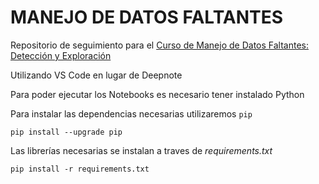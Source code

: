 # MANEJO DE DATOS FALTANTES

Repositorio de seguimiento para el [Curso de Manejo de Datos Faltantes: Detección y Exploración](https://platzi.com/cursos/datos-faltantes/)

Utilizando VS Code en lugar de Deepnote

Para poder ejecutar los Notebooks es necesario tener instalado Python

Para instalar las dependencias necesarias utilizaremos `pip`
```shell
pip install --upgrade pip
```
Las librerías necesarias se instalan a traves de *requirements.txt*
```shell
pip install -r requirements.txt
```
